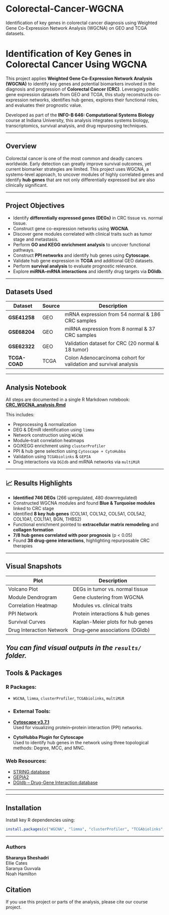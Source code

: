 # Colorectal-Cancer-WGCNA
Identification of key genes in colorectal cancer diagnosis using Weighted Gene Co-Expression Network Analysis (WGCNA) on GEO and TCGA datasets.

# Identification of Key Genes in Colorectal Cancer Using WGCNA

This project applies **Weighted Gene Co-Expression Network Analysis (WGCNA)** to identify key genes and potential biomarkers involved in the diagnosis and progression of **Colorectal Cancer (CRC)**. Leveraging public gene expression datasets from GEO and TCGA, this study reconstructs co-expression networks, identifies hub genes, explores their functional roles, and evaluates their prognostic value.

Developed as part of the **INFO-B 646: Computational Systems Biology** course at Indiana University, this analysis integrates systems biology, transcriptomics, survival analysis, and drug repurposing techniques.

---

## Overview

Colorectal cancer is one of the most common and deadly cancers worldwide. Early detection can greatly improve survival outcomes, yet current biomarker strategies are limited. This project uses WGCNA, a systems-level approach, to uncover modules of highly correlated genes and identify **hub genes** that are not only differentially expressed but are also clinically significant.

---

## Project Objectives

- Identify **differentially expressed genes (DEGs)** in CRC tissue vs. normal tissue.
- Construct gene co-expression networks using **WGCNA**.
- Discover gene modules correlated with clinical traits such as tumor stage and metastasis.
- Perform **GO and KEGG enrichment analysis** to uncover functional pathways.
- Construct **PPI networks** and identify hub genes using **Cytoscape**.
- Validate hub gene expression in **TCGA** and additional GEO datasets.
- Perform **survival analysis** to evaluate prognostic relevance.
- Explore **miRNA–mRNA interactions** and identify drug targets via **DGIdb**.

---

## Datasets Used

| Dataset      | Source | Description |
|--------------|--------|-------------|
| **GSE41258** | GEO    | mRNA expression from 54 normal & 186 CRC samples |
| **GSE68204** | GEO    | miRNA expression from 8 normal & 37 CRC samples |
| **GSE62322** | GEO    | Validation dataset for CRC (20 normal & 18 tumor) |
| **TCGA-COAD**| TCGA   | Colon Adenocarcinoma cohort for validation and survival analysis |

---

## Analysis Notebook

All steps are documented in a single R Markdown notebook:  
**[CRC_WGCNA_analysis.Rmd](CRC_WGCNA_analysis.Rmd)**

This includes:
- Preprocessing & normalization
- DEG & DEmiR identification using `limma`
- Network construction using `WGCNA`
- Module–trait correlation heatmaps
- GO/KEGG enrichment using `clusterProfiler`
- PPI & hub gene selection using `Cytoscape + CytoHubba`
- Validation using `TCGAbiolinks` & `GEPIA`
- Drug interactions via `DGIdb` and miRNA networks via `multiMiR`

---

## 📈 Results Highlights

- **Identified 746 DEGs** (266 upregulated, 480 downregulated)
- Constructed WGCNA modules and found **Blue & Turquoise modules** linked to CRC stage
- Identified **8 key hub genes** (COL1A1, COL1A2, COL5A1, COL5A2, COL10A1, COL11A1, BGN, THBS2)
- Functional enrichment pointed to **extracellular matrix remodeling** and **collagen formation**
- **7/8 hub genes correlated with poor prognosis** (p < 0.05)
- Found **38 drug-gene interactions**, highlighting repurposable CRC therapies

---

##  Visual Snapshots

| Plot                          | Description                        |
|------------------------------|------------------------------------|
| Volcano Plot                 | DEGs in tumor vs. normal tissue    |
| Module Dendrogram            | Gene clustering from WGCNA         |
| Correlation Heatmap          | Modules vs. clinical traits        |
| PPI Network                  | Protein interactions & hub genes   |
| Survival Curves              | Kaplan-Meier plots for hub genes   |
| Drug Interaction Network     | Drug–gene associations (DGIdb)     |

*You can find visual outputs in the `results/` folder.*
---

## Tools & Packages

### R Packages:
- `WGCNA`, `limma`, `clusterProfiler`, `TCGAbiolinks`, `multiMiR`

- ### External Tools:
- **[Cytoscape v3.7.1](https://cytoscape.org/)**  
  Used for visualizing protein–protein interaction (PPI) networks.
  
- **CytoHubba Plugin for Cytoscape**  
  Used to identify hub genes in the network using three topological methods: Degree, MCC, and MNC.

### Web Resources:
- [STRING database](https://string-db.org/)
- [GEPIA2](http://gepia2.cancer-pku.cn/)
- [DGIdb – Drug-Gene Interaction database](https://www.dgidb.org/)
---
---
##  Installation

Install key R dependencies using:

```r
install.packages(c("WGCNA", "limma", "clusterProfiler", "TCGAbiolinks", "multiMiR"))
```
---
###  **Authors**
**Sharanya Sheshadri**  
Ellie Cates  
Saranya Guvvala  
Noah Hamilton  

## **Citation** 
If you use this project or parts of the analysis, please cite our course project. 

